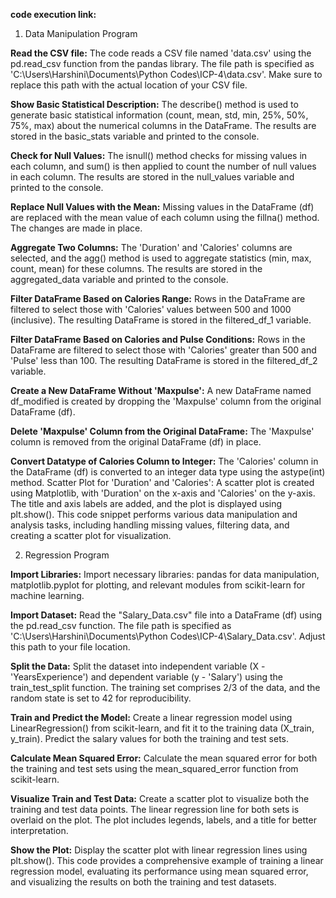 **code execution link:**


1. Data Manipulation Program

**Read the CSV file:**
The code reads a CSV file named 'data.csv' using the pd.read_csv function from the pandas library. The file path is specified as 'C:\Users\Harshini\Documents\Python Codes\ICP-4\data.csv'. Make sure to replace this path with the actual location of your CSV file.

**Show Basic Statistical Description:**
The describe() method is used to generate basic statistical information (count, mean, std, min, 25%, 50%, 75%, max) about the numerical columns in the DataFrame. The results are stored in the basic_stats variable and printed to the console.

**Check for Null Values:**
The isnull() method checks for missing values in each column, and sum() is then applied to count the number of null values in each column. The results are stored in the null_values variable and printed to the console.

**Replace Null Values with the Mean:**
Missing values in the DataFrame (df) are replaced with the mean value of each column using the fillna() method. The changes are made in place.

**Aggregate Two Columns:**
The 'Duration' and 'Calories' columns are selected, and the agg() method is used to aggregate statistics (min, max, count, mean) for these columns. The results are stored in the aggregated_data variable and printed to the console.

**Filter DataFrame Based on Calories Range:**
Rows in the DataFrame are filtered to select those with 'Calories' values between 500 and 1000 (inclusive). The resulting DataFrame is stored in the filtered_df_1 variable.

**Filter DataFrame Based on Calories and Pulse Conditions:**
Rows in the DataFrame are filtered to select those with 'Calories' greater than 500 and 'Pulse' less than 100. The resulting DataFrame is stored in the filtered_df_2 variable.

**Create a New DataFrame Without 'Maxpulse':**
A new DataFrame named df_modified is created by dropping the 'Maxpulse' column from the original DataFrame (df).

**Delete 'Maxpulse' Column from the Original DataFrame:**
The 'Maxpulse' column is removed from the original DataFrame (df) in place.

**Convert Datatype of Calories Column to Integer:**
The 'Calories' column in the DataFrame (df) is converted to an integer data type using the astype(int) method.
Scatter Plot for 'Duration' and 'Calories':
A scatter plot is created using Matplotlib, with 'Duration' on the x-axis and 'Calories' on the y-axis. The title and axis labels are added, and the plot is displayed using plt.show().
This code snippet performs various data manipulation and analysis tasks, including handling missing values, filtering data, and creating a scatter plot for visualization.

2. Regression Program
   
**Import Libraries:**
Import necessary libraries: pandas for data manipulation, matplotlib.pyplot for plotting, and relevant modules from scikit-learn for machine learning.

**Import Dataset:**
Read the "Salary_Data.csv" file into a DataFrame (df) using the pd.read_csv function. The file path is specified as 'C:\Users\Harshini\Documents\Python Codes\ICP-4\Salary_Data.csv'. Adjust this path to your file location.

**Split the Data:**
Split the dataset into independent variable (X - 'YearsExperience') and dependent variable (y - 'Salary') using the train_test_split function. The training set comprises 2/3 of the data, and the random state is set to 42 for reproducibility.

**Train and Predict the Model:**
Create a linear regression model using LinearRegression() from scikit-learn, and fit it to the training data (X_train, y_train). Predict the salary values for both the training and test sets.

**Calculate Mean Squared Error:**
Calculate the mean squared error for both the training and test sets using the mean_squared_error function from scikit-learn.

**Visualize Train and Test Data:**
Create a scatter plot to visualize both the training and test data points. The linear regression line for both sets is overlaid on the plot. The plot includes legends, labels, and a title for better interpretation.

**Show the Plot:**
Display the scatter plot with linear regression lines using plt.show().
This code provides a comprehensive example of training a linear regression model, evaluating its performance using mean squared error, and visualizing the results on both the training and test datasets.




